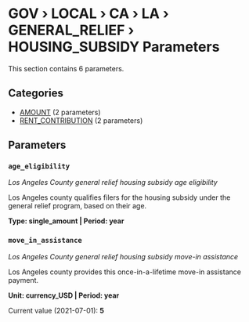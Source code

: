 # GOV › LOCAL › CA › LA › GENERAL_RELIEF › HOUSING_SUBSIDY Parameters

This section contains 6 parameters.

## Categories

- [AMOUNT](amount/index.md) (2 parameters)
- [RENT_CONTRIBUTION](rent_contribution/index.md) (2 parameters)

## Parameters

### `age_eligibility`
*Los Angeles County general relief housing subsidy age eligibility*

Los Angeles county qualifies filers for the housing subsidy under the general relief program, based on their age.

**Type: single_amount | Period: year**


### `move_in_assistance`
*Los Angeles County general relief housing subsidy move-in assistance*

Los Angeles county provides this once-in-a-lifetime move-in assistance payment.

**Unit: currency_USD | Period: year**

Current value (2021-07-01): **5**

